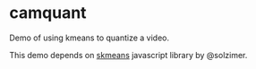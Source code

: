 # camquant
Demo of using kmeans to quantize a video.

This demo depends on [skmeans](https://github.com/solzimer/skmeans) javascript library by @solzimer.
